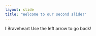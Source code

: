 ```yaml
---
layout: slide
title: "Welcome to our second slide!"
---
```

I Braveheart
Use the left arrow to go back!
